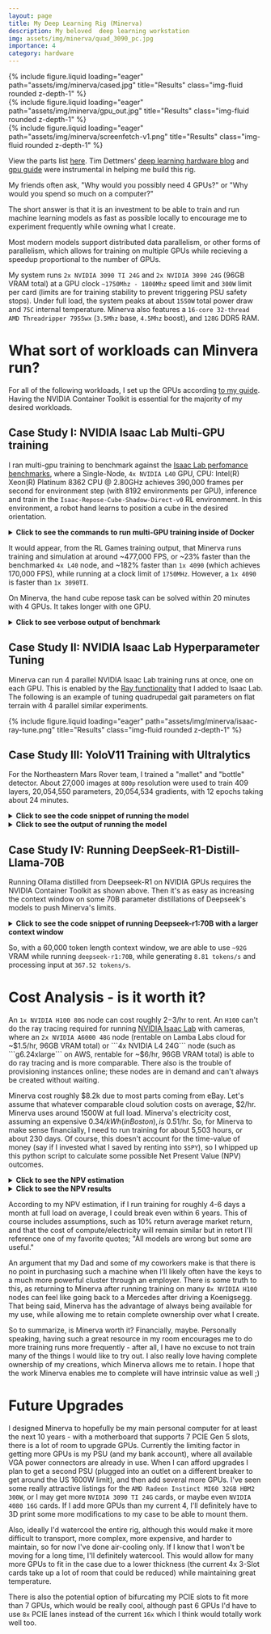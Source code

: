 ```yaml
---
layout: page
title: My Deep Learning Rig (Minerva)
description: My beloved  deep learning workstation
img: assets/img/minerva/quad_3090_pc.jpg
importance: 4
category: hardware
--- 
```


<div class="row">
    <div class="col-sm mt-3 mt-md-0">
        {% include figure.liquid loading="eager" path="assets/img/minerva/cased.jpg" title="Results" class="img-fluid rounded z-depth-1" %}
    </div>
    <div class="col-sm mt-3 mt-md-0">
        {% include figure.liquid loading="eager" path="assets/img/minerva/gpu_out.jpg" title="Results" class="img-fluid rounded z-depth-1" %}
    </div>
</div>

<div class="row">
    <div class="col-sm mt-3 mt-md-0">
        {% include figure.liquid loading="eager" path="assets/img/minerva/screenfetch-v1.png" title="Results" class="img-fluid rounded z-depth-1" %}
    </div>
</div>

View the parts list [here](https://docs.google.com/spreadsheets/d/1JUgSV6aVaqvW5jET3J5IoqAC02ErcvO4mrwiM4GXQ-0/edit?usp=sharing). Tim Dettmers' [deep learning hardware blog](https://timdettmers.com/2018/12/16/deep-learning-hardware-guide/) and [gpu guide](https://timdettmers.com/2023/01/30/which-gpu-for-deep-learning/) were instrumental in helping me build this rig.

My friends often ask, "Why would you possibly need 4 GPUs?" or "Why would you spend so much on a computer?"

The short answer is that it is an investment to be able to train and run machine learning models as fast as possible locally to encourage me to experiment frequently while owning what I create.

Most modern models support distributed data parallelism, or other forms of parallelism, which allows for training on multiple GPUs while recieving a speedup proportional to the number of GPUs.

My system runs ``2x NVIDIA 3090 TI 24G`` and ``2x NVIDIA 3090 24G`` (96GB VRAM total) at a GPU clock ```~1750Mhz - 1800Mhz``` speed limit and ```300W``` limit per card (limits are for training stability to prevent triggering PSU safety stops). 
Under full load, the system peaks at about ```1550W``` total power draw and ```75C``` internal temperature. Minerva also features a ```16-core 32-thread AMD Threadripper 7955wx``` (```3.5Mhz``` base, ```4.5Mhz``` boost), and ```128G```  DDR5 RAM.


# What sort of workloads can Minvera run?

For all of the following workloads, I set up the GPUs according [to my guide](https://github.com/garylvov/dev_env/blob/main/setup_scripts/nvidia/README.md). Having the NVIDIA Container Toolkit is 
essential for the majority of my desired workloads.

## Case Study I: NVIDIA Isaac Lab Multi-GPU training

I ran multi-gpu training to benchmark against the [Isaac Lab perfomance benchmarks](https://isaac-sim.github.io/IsaacLab/main/source/overview/reinforcement-learning/performance_benchmarks.html), where
a Single-Node, ```4x NVIDIA L40``` GPU, CPU: Intel(R) Xeon(R) Platinum 8362 CPU @ 2.80GHz achieves 390,000 frames per second for environment step (with 8192 environments per GPU), inference and train in the ```Isaac-Repose-Cube-Shadow-Direct-v0``` RL environment. 
In this environment, a robot hand learns to position a cube in the desired orientation.

<details class="highlight">
<summary class="code-dropdown-header" style="font-weight: 900 !important;"><b>Click to see the commands to run multi-GPU training inside of Docker</b></summary>
<div class="language-python highlighter-rouge">
{% highlight bash %}
mkdir -p projects/ && cd projects && git clone https://github.com/isaac-sim/IsaacLab.git && cd IsaacLabs
echo \
"services:
  isaac-lab-base:
    shm_size: '2gb'" > docker/shm-config.yaml
python3 docker/container.py start --files shm-config.yaml
# [INFO] Using container profile: base
# [INFO] X11 Forwarding is configured as '0' in '.container.cfg'.
# 	To enable X11 forwarding, set 'X11_FORWARDING_ENABLED=1' in '.container.cfg'.
# [INFO] Building the docker image and starting the container 'isaac-lab-base' in the background...
#  ✔ isaac-lab-base            Built                                                                                                     0.0s 
#  ✔ Container isaac-lab-base  Started                                                                                                  11.7s 
python3 docker/container.py enter
# [INFO] Using container profile: base
# [INFO] X11 Forwarding is disabled from the settings in '.container.cfg'
# [INFO] X11 forwarding is disabled. No action taken.
# [INFO] Entering the existing 'isaac-lab-base' container in a bash session...

# Option A: Training (8192 environments per GPU)
OMP_NUM_THREADS=8 python -m torch.distributed.run --nnodes=1 --nproc_per_node=4 scripts/reinforcement_learning/rl_games/train.py --task=Isaac-Repose-Cube-Shadow-Direct-v0 --headless --distributed
# Example RL Games output collected
# fps step: 611460 fps step and policy inference: 588767 fps total: 472288 epoch: 174/5000 frames: 90701824
# fps step: 592850 fps step and policy inference: 571132 fps total: 464365 epoch: 175/5000 frames: 91226112
# fps step: 616768 fps step and policy inference: 594105 fps total: 479784 epoch: 176/5000 frames: 91750400
# fps step: 602694 fps step and policy inference: 581137 fps total: 477391 epoch: 177/5000 frames: 92274688

# Option B: Training Benchmark
python scripts/benchmarks/benchmark_rlgames.py --task=Isaac-Repose-Cube-Shadow-Direct-v0 --headless

{% endhighlight %}
</div>
</details>

It would appear, from the RL Games training output, that Minerva runs training and simulation at around ~477,000 FPS, or ~23% faster than the benchmarked ```4x L40``` node, and ~182% faster
than ```1x 4090``` (which achieves 170,000 FPS), while running at a clock limit of ```1750MHz```.  However, a ```1x 4090``` is faster than ```1x 3090TI```.

On Minerva, the hand cube repose task can be solved within 20 minutes with 4 GPUs. It takes longer with one GPU.

<details class="highlight">
<summary class="code-dropdown-header" style="font-weight: 900 !important;"><b>Click to see verbose output of benchmark</b></summary>
<div class="language-python highlighter-rouge">
{% highlight bash %}
root@minerva:/workspace/isaaclab# python scripts/benchmarks/benchmark_rlgames.py --task=Isaac-Repose-Cube-Shadow-Direct-v0 --headless
[INFO][AppLauncher]: Loading experience file: /workspace/isaaclab/apps/isaaclab.python.headless.kit
Loading user config located at: '/isaac-sim/kit/data/Kit/Isaac-Sim/4.5/user.config.json'
[Info] [carb] Logging to file: /isaac-sim/kit/logs/Kit/Isaac-Sim/4.5/kit_20250224_025719.log
2025-02-24 02:57:19 [0ms] [Warning] [omni.kit.app.plugin] No crash reporter present, dumps uploading isn't available.
2025-02-24 02:57:20 [436ms] [Warning] [omni.usd_config.extension] Enable omni.materialx.libs extension to use MaterialX
Authorization required, but no authorization protocol specified
2025-02-24 02:57:20 [508ms] [Warning] [omni.platforminfo.plugin] failed to open the default display.  Can't verify X Server version.
Authorization required, but no authorization protocol specified
2025-02-24 02:57:20 [612ms] [Warning] [omni.datastore] OmniHub is inaccessible
2025-02-24 02:57:20 [760ms] [Warning] [omni.isaac.dynamic_control] omni.isaac.dynamic_control is deprecated as of Isaac Sim 4.5. No action is needed from end-users.
Authorization required, but no authorization protocol specified
Authorization required, but no authorization protocol specified

|---------------------------------------------------------------------------------------------|
| Driver Version: 560.35.03     | Graphics API: Vulkan
|=============================================================================================|
| GPU | Name                             | Active | LDA | GPU Memory | Vendor-ID | LUID       |
|     |                                  |        |     |            | Device-ID | UUID       |
|     |                                  |        |     |            | Bus-ID    |            |
|---------------------------------------------------------------------------------------------|
| 0   | NVIDIA GeForce RTX 3090 Ti       | Yes: 0 |     | 24810   MB | 10de      | 0          |
|     |                                  |        |     |            | 2203      | 2b26c591.. |
|     |                                  |        |     |            | 1         |            |
|---------------------------------------------------------------------------------------------|
| 1   | NVIDIA GeForce RTX 3090          | Yes: 1 |     | 24822   MB | 10de      | 0          |
|     |                                  |        |     |            | 2204      | 49e6f8d4.. |
|     |                                  |        |     |            | 21        |            |
|---------------------------------------------------------------------------------------------|
| 2   | NVIDIA GeForce RTX 3090          | Yes: 2 |     | 24822   MB | 10de      | 0          |
|     |                                  |        |     |            | 2204      | c9400bc1.. |
|     |                                  |        |     |            | c1        |            |
|---------------------------------------------------------------------------------------------|
| 3   | NVIDIA GeForce RTX 3090 Ti       | Yes: 3 |     | 24810   MB | 10de      | 0          |
|     |                                  |        |     |            | 2203      | 080243db.. |
|     |                                  |        |     |            | e1        |            |
|=============================================================================================|
| OS: 22.04.5 LTS (Jammy Jellyfish) ubuntu, Version: 22.04.5, Kernel: 6.8.0-52-generic
| Processor: AMD Ryzen Threadripper PRO 7955WX 16-Cores
| Cores: 16 | Logical Cores: 32
|---------------------------------------------------------------------------------------------|
| Total Memory (MB): 128295 | Free Memory: 101049
| Total Page/Swap (MB): 2047 | Free Page/Swap: 0
|---------------------------------------------------------------------------------------------|
2025-02-24 02:57:24 [4,832ms] [Warning] [gpu.foundation.plugin] IOMMU is enabled.
2025-02-24 02:57:24 [4,832ms] [Warning] [gpu.foundation.plugin] Detected IOMMU is enabled. Running CUDA peer-to-peer bandwidth and latency validation.
Unidirectional P2P=Enabled Bandwidth (P2P Writes) Matrix (GB/s)
   D\D     0      1      2      3 
     0 890.82  11.31  11.28  11.34 
     1  11.26 862.89  11.31  11.35 
     2  11.31  11.32 832.00  11.30 
     3  11.27  11.37  11.29 831.12 
P2P=Enabled Latency (P2P Writes) Matrix (us)
   GPU     0      1      2      3 
     0   1.68  10.72  11.05  10.55 
     1  12.86   1.66  10.75  14.99 
     2  16.30  16.39   1.66  19.46 
     3  13.61  14.69  17.88   1.67 

   CPU     0      1      2      3 
     0   1.71   5.17   5.04   4.91 
     1   5.06   1.56   4.97   4.42 
     2   4.96   4.61   1.48   4.52 
     3   4.95   4.56   4.56   1.42 
2025-02-24 02:57:25 [5,798ms] [Warning] [gpu.foundation.plugin] CUDA peer-to-peer observed bandwidth: 11.3 GB/s.
2025-02-24 02:57:25 [5,798ms] [Warning] [gpu.foundation.plugin] CUDA peer-to-peer observed latency: 19.5 us.
2025-02-24 02:57:25 [5,798ms] [Warning] [gpu.foundation.plugin] Please verify if observed bandwidth and latency are expected.
2025-02-24 02:57:26 [6,720ms] [INFO] [isaacsim.benchmark.services.base_isaac_benchmark] Generating formatted report = True
2025-02-24 02:57:26 [6,720ms] [INFO] [isaacsim.benchmark.services.base_isaac_benchmark] Using metrics backend = OmniPerfKPIFile
2025-02-24 02:57:26 [6,720ms] [INFO] [isaacsim.benchmark.services.base_isaac_benchmark] Local folder location = /tmp
2025-02-24 02:57:26 [6,720ms] [INFO] [isaacsim.benchmark.services.base_isaac_benchmark] Starting
2025-02-24 02:57:26 [6,720ms] [INFO] [isaacsim.benchmark.services.base_isaac_benchmark] Test mode = False
[INFO]: Parsing configuration from: isaaclab_tasks.direct.shadow_hand.shadow_hand_env_cfg:ShadowHandEnvCfg
[INFO]: Parsing configuration from: /workspace/isaaclab/source/isaaclab_tasks/isaaclab_tasks/direct/shadow_hand/agents/rl_games_ppo_cfg.yaml
[INFO] Logging experiment in directory: /workspace/isaaclab/logs/rl_games/shadow_hand
2025-02-24 02:57:26 [6,924ms] [Warning] [isaaclab.envs.direct_rl_env] Seed not set for the environment. The environment creation may not be deterministic.
[INFO]: Base environment:
	Environment device    : cuda:0
	Environment seed      : None
	Physics step-size     : 0.008333333333333333
	Rendering step-size   : 0.016666666666666666
	Environment step-size : 0.016666666666666666
[INFO]: Time taken for scene creation : 2.152462 seconds
[INFO]: Scene manager:  <class InteractiveScene>
	Number of environments: 8192
	Environment spacing   : 0.75
	Source prim name      : /World/envs/env_0
	Global prim paths     : []
	Replicate physics     : True
[INFO]: Starting the simulation. This may take a few seconds. Please wait...
2025-02-24 02:57:31 [11,745ms] [Warning] [isaaclab.assets.articulation.articulation] ImplicitActuatorCfg fingers has set both effort_limit_sim and effort_limit.Only effort_limit_sim will be used for ImplicitActuators.
2025-02-24 02:57:31 [11,745ms] [Warning] [isaaclab.assets.articulation.articulation] ImplicitActuatorCfg fingers has set both velocity_limit_sim and velocity_limit.Only velocity_limit_sim will be used for ImplicitActuators.
[INFO]: Time taken for simulation start : 6.141075 seconds
[INFO]: Completed setting up the environment...
self.seed = 42
Setting seed: 42
2025-02-24 02:57:34 [15,364ms] [INFO] [isaacsim.benchmark.services.base_isaac_benchmark] Starting phase: sim_runtime
Started to train
Exact experiment name requested from command line: 2025-02-24_02-57-26
seq_length: 4
current training device: cuda:0
/workspace/isaaclab/_isaac_sim/kit/python/lib/python3.10/site-packages/rl_games/common/a2c_common.py:254: FutureWarning: `torch.cuda.amp.GradScaler(args...)` is deprecated. Please use `torch.amp.GradScaler('cuda', args...)` instead.
  self.scaler = torch.cuda.amp.GradScaler(enabled=self.mixed_precision)
build mlp: 157
RunningMeanStd:  (1,)
RunningMeanStd:  (157,)
/workspace/isaaclab/_isaac_sim/kit/python/lib/python3.10/site-packages/rl_games/algos_torch/a2c_continuous.py:106: FutureWarning: `torch.cuda.amp.autocast(args...)` is deprecated. Please use `torch.amp.autocast('cuda', args...)` instead.
  with torch.cuda.amp.autocast(enabled=self.mixed_precision):
fps step: 58550 fps step and policy inference: 56747 fps total: 52351 epoch: 1/10 frames: 0
fps step: 184865 fps step and policy inference: 178640 fps total: 152956 epoch: 2/10 frames: 131072
fps step: 187879 fps step and policy inference: 181181 fps total: 154814 epoch: 3/10 frames: 262144
fps step: 190668 fps step and policy inference: 183906 fps total: 156801 epoch: 4/10 frames: 393216
fps step: 194337 fps step and policy inference: 187281 fps total: 159257 epoch: 5/10 frames: 524288
fps step: 197345 fps step and policy inference: 190092 fps total: 161290 epoch: 6/10 frames: 655360
fps step: 199005 fps step and policy inference: 191577 fps total: 162346 epoch: 7/10 frames: 786432
fps step: 197395 fps step and policy inference: 190023 fps total: 161233 epoch: 8/10 frames: 917504
fps step: 188600 fps step and policy inference: 181344 fps total: 154939 epoch: 9/10 frames: 1048576
fps step: 190855 fps step and policy inference: 183552 fps total: 156531 epoch: 10/10 frames: 1179648
=> saving checkpoint '/workspace/isaaclab/logs/rl_games/shadow_hand/2025-02-24_02-57-26/nn/last_shadow_hand_ep_10_rew__-19.991896_.pth'
MAX EPOCHS NUM!
2025-02-24 02:57:48 [29,315ms] [Warning] [isaacsim.benchmark.services.recorders] Detected multiple GPU types: ['NVIDIA GeForce RTX 3090 Ti', 'NVIDIA GeForce RTX 3090 Ti', 'NVIDIA GeForce RTX 3090', 'NVIDIA GeForce RTX 3090'].
2025-02-24 02:57:48 [29,315ms] [Warning] [isaacsim.benchmark.services.recorders] Only recording GPU 0 type: NVIDIA GeForce RTX 3090 Ti
/isaac-sim/exts/isaacsim.benchmark.services/isaacsim/benchmark/services/datarecorders/frametime.py:98: DeprecationWarning: The 'warn' method is deprecated, use 'warning' instead
  logger.warn(f"Unable to calculate frametime stats: {e}")
2025-02-24 02:57:48 [29,375ms] [WARNING] [isaacsim.benchmark.services.datarecorders.frametime] Unable to calculate frametime stats: mean requires at least one data point
2025-02-24 02:57:48 [29,376ms] [WARNING] [isaacsim.benchmark.services.datarecorders.frametime] Unable to calculate frametime stats: mean requires at least one data point
2025-02-24 02:57:48 [29,382ms] [INFO] [isaacsim.benchmark.services.base_isaac_benchmark] Created new phase 'startup' and stored SingleMeasurement(name='App Launch Time', value=5973.722584, unit='ms', type='single')
2025-02-24 02:57:48 [29,382ms] [INFO] [isaacsim.benchmark.services.base_isaac_benchmark] Stored SingleMeasurement(name='Python Imports Time', value=179.755971, unit='ms', type='single') for phase 'startup'
2025-02-24 02:57:48 [29,382ms] [INFO] [isaacsim.benchmark.services.base_isaac_benchmark] Stored SingleMeasurement(name='Task Creation and Start Time', value=8385.666631, unit='ms', type='single') for phase 'startup'
2025-02-24 02:57:48 [29,382ms] [INFO] [isaacsim.benchmark.services.base_isaac_benchmark] Stored SingleMeasurement(name='Scene Creation Time', value=2152.4621120006486, unit='ms', type='single') for phase 'startup'
2025-02-24 02:57:48 [29,382ms] [INFO] [isaacsim.benchmark.services.base_isaac_benchmark] Stored SingleMeasurement(name='Simulation Start Time', value=6141.0754440003075, unit='ms', type='single') for phase 'startup'
2025-02-24 02:57:48 [29,382ms] [INFO] [isaacsim.benchmark.services.base_isaac_benchmark] Stored SingleMeasurement(name='Total Start Time (Launch to Train)', value=15321.311632, unit='ms', type='single') for phase 'startup'
2025-02-24 02:57:48 [29,382ms] [INFO] [isaacsim.benchmark.services.base_isaac_benchmark] Created new phase 'runtime' and stored DictMeasurement(name='Step Frametimes', value={'Environment only step time': [2.238626480102539, 0.7090144157409668, 0.6976408958435059, 0.6874349117279053, 0.6744587421417236, 0.6641781330108643, 0.6586358547210693, 0.6640071868896484, 0.694974422454834], 'Environment + Inference step time': [2.3097691535949707, 0.7337219715118408, 0.7234294414520264, 0.7127134799957275, 0.6998662948608398, 0.6895182132720947, 0.6841747760772705, 0.6897702217102051, 0.7227792739868164], 'Environment + Inference + Policy update time': [0.19395899772644043, 0.12320470809936523, 0.12321305274963379, 0.12320137023925781, 0.12315535545349121, 0.12313103675842285, 0.12318849563598633, 0.12316560745239258, 0.12317991256713867], 'Environment only FPS': [58550.1875, 184865.078125, 187878.890625, 190668.234375, 194336.578125, 197344.640625, 199005.265625, 197395.453125, 188599.75], 'Environment + Inference FPS': [56746.796875, 178639.875, 181181.453125, 183905.59375, 187281.484375, 190092.15625, 191576.78125, 190022.703125, 181344.4375], 'Environment + Inference + Policy update FPS': [52350.7265625, 152955.90625, 154813.828125, 156800.65625, 159257.0, 161289.75, 162345.75, 161232.84375, 154938.875]}, type='dict')
2025-02-24 02:57:48 [29,382ms] [INFO] [isaacsim.benchmark.services.base_isaac_benchmark] Stored SingleMeasurement(name='Min Environment only step time', value=0.6586358547210693, unit='ms', type='single') for phase 'runtime'
2025-02-24 02:57:48 [29,382ms] [INFO] [isaacsim.benchmark.services.base_isaac_benchmark] Stored SingleMeasurement(name='Max Environment only step time', value=2.238626480102539, unit='ms', type='single') for phase 'runtime'
2025-02-24 02:57:48 [29,382ms] [INFO] [isaacsim.benchmark.services.base_isaac_benchmark] Stored SingleMeasurement(name='Mean Environment only step time', value=0.8543301158481174, unit='ms', type='single') for phase 'runtime'
2025-02-24 02:57:48 [29,382ms] [INFO] [isaacsim.benchmark.services.base_isaac_benchmark] Stored SingleMeasurement(name='Min Environment + Inference step time', value=0.6841747760772705, unit='ms', type='single') for phase 'runtime'
2025-02-24 02:57:48 [29,382ms] [INFO] [isaacsim.benchmark.services.base_isaac_benchmark] Stored SingleMeasurement(name='Max Environment + Inference step time', value=2.3097691535949707, unit='ms', type='single') for phase 'runtime'
2025-02-24 02:57:48 [29,382ms] [INFO] [isaacsim.benchmark.services.base_isaac_benchmark] Stored SingleMeasurement(name='Mean Environment + Inference step time', value=0.8850825362735324, unit='ms', type='single') for phase 'runtime'
2025-02-24 02:57:48 [29,382ms] [INFO] [isaacsim.benchmark.services.base_isaac_benchmark] Stored SingleMeasurement(name='Min Environment + Inference + Policy update time', value=0.12313103675842285, unit='ms', type='single') for phase 'runtime'
2025-02-24 02:57:48 [29,382ms] [INFO] [isaacsim.benchmark.services.base_isaac_benchmark] Stored SingleMeasurement(name='Max Environment + Inference + Policy update time', value=0.19395899772644043, unit='ms', type='single') for phase 'runtime'
2025-02-24 02:57:48 [29,382ms] [INFO] [isaacsim.benchmark.services.base_isaac_benchmark] Stored SingleMeasurement(name='Mean Environment + Inference + Policy update time', value=0.13104428185356987, unit='ms', type='single') for phase 'runtime'
2025-02-24 02:57:48 [29,382ms] [INFO] [isaacsim.benchmark.services.base_isaac_benchmark] Stored SingleMeasurement(name='Min Environment only FPS', value=58550.1875, unit='ms', type='single') for phase 'runtime'
2025-02-24 02:57:48 [29,382ms] [INFO] [isaacsim.benchmark.services.base_isaac_benchmark] Stored SingleMeasurement(name='Max Environment only FPS', value=199005.265625, unit='ms', type='single') for phase 'runtime'
2025-02-24 02:57:48 [29,382ms] [INFO] [isaacsim.benchmark.services.base_isaac_benchmark] Stored SingleMeasurement(name='Mean Environment only FPS', value=177627.11979166666, unit='ms', type='single') for phase 'runtime'
2025-02-24 02:57:48 [29,382ms] [INFO] [isaacsim.benchmark.services.base_isaac_benchmark] Stored SingleMeasurement(name='Min Environment + Inference FPS', value=56746.796875, unit='ms', type='single') for phase 'runtime'
2025-02-24 02:57:48 [29,382ms] [INFO] [isaacsim.benchmark.services.base_isaac_benchmark] Stored SingleMeasurement(name='Max Environment + Inference FPS', value=191576.78125, unit='ms', type='single') for phase 'runtime'
2025-02-24 02:57:48 [29,382ms] [INFO] [isaacsim.benchmark.services.base_isaac_benchmark] Stored SingleMeasurement(name='Mean Environment + Inference FPS', value=171199.03125, unit='ms', type='single') for phase 'runtime'
2025-02-24 02:57:48 [29,382ms] [INFO] [isaacsim.benchmark.services.base_isaac_benchmark] Stored SingleMeasurement(name='Min Environment + Inference + Policy update FPS', value=52350.7265625, unit='ms', type='single') for phase 'runtime'
2025-02-24 02:57:48 [29,382ms] [INFO] [isaacsim.benchmark.services.base_isaac_benchmark] Stored SingleMeasurement(name='Max Environment + Inference + Policy update FPS', value=162345.75, unit='ms', type='single') for phase 'runtime'
2025-02-24 02:57:48 [29,382ms] [INFO] [isaacsim.benchmark.services.base_isaac_benchmark] Stored SingleMeasurement(name='Mean Environment + Inference + Policy update FPS', value=146220.59288194444, unit='ms', type='single') for phase 'runtime'
2025-02-24 02:57:48 [29,382ms] [INFO] [isaacsim.benchmark.services.base_isaac_benchmark] Created new phase 'train' and stored ListMeasurement(name='Rewards', length=8)
2025-02-24 02:57:48 [29,383ms] [INFO] [isaacsim.benchmark.services.base_isaac_benchmark] Stored SingleMeasurement(name='Max Rewards', value=-6.726855278015137, unit='float', type='single') for phase 'train'
2025-02-24 02:57:48 [29,383ms] [INFO] [isaacsim.benchmark.services.base_isaac_benchmark] Stored ListMeasurement(name='Episode Lengths', length=8) for phase 'train'
2025-02-24 02:57:48 [29,383ms] [INFO] [isaacsim.benchmark.services.base_isaac_benchmark] Stored SingleMeasurement(name='Max Episode Lengths', value=104.1601333618164, unit='float', type='single') for phase 'train'
2025-02-24 02:57:48 [29,383ms] [INFO] [isaacsim.benchmark.services.base_isaac_benchmark] Stopping
2025-02-24 02:57:48 [29,383ms] [INFO] [isaacsim.benchmark.services.base_isaac_benchmark] Writing metrics data.
2025-02-24 02:57:48 [29,383ms] [INFO] [isaacsim.benchmark.services.base_isaac_benchmark] Metrics type = OmniPerfKPIFile
2025-02-24 02:57:48 [29,383ms] [INFO] [isaacsim.benchmark.services.metrics.backend] 
sim_runtime Metrics:
workflow_name: benchmark_rlgames_train
task: Isaac-Repose-Cube-Shadow-Direct-v0
max_iterations: 10
phase: sim_runtime
System Memory RSS: 6.484 GB
System Memory VMS: 96.113 GB
System Memory USS: 6.466 GB
GPU Memory Tracked: 0.0 GB
GPU Memory Dedicated: 0 GB
System CPU iowait: 0.0 %
System CPU system: 2.0 %
System CPU user: 9.0 %
System CPU idle: 89.0 %
num_cpus: 32 
gpu_device_name: NVIDIA GeForce RTX 3090 Ti 
Mean App_Update Frametime: 0 ms
Stdev App_Update Frametime: 0 ms
Min App_Update Frametime: 0 ms
Max App_Update Frametime: 0 ms
Mean Physics Frametime: 18.81 ms
Stdev Physics Frametime: 0.78 ms
Min Physics Frametime: 17.52 ms
Max Physics Frametime: 20.44 ms
Mean GPU Frametime: 0 ms
Stdev GPU Frametime: 0 ms
Min GPU Frametime: 0 ms
Max GPU Frametime: 0 ms
Real Time Factor: 0.0 
Runtime: 10932.26 ms
2025-02-24 02:57:48 [29,383ms] [INFO] [isaacsim.benchmark.services.metrics.backend] 
startup Metrics:
workflow_name: benchmark_rlgames_train
task: Isaac-Repose-Cube-Shadow-Direct-v0
max_iterations: 10
phase: startup
App Launch Time: 5973.722584 ms
Python Imports Time: 179.755971 ms
Task Creation and Start Time: 8385.666631 ms
Scene Creation Time: 2152.4621120006486 ms
Simulation Start Time: 6141.0754440003075 ms
Total Start Time (Launch to Train): 15321.311632 ms
2025-02-24 02:57:48 [29,383ms] [INFO] [isaacsim.benchmark.services.metrics.backend] 
runtime Metrics:
workflow_name: benchmark_rlgames_train
task: Isaac-Repose-Cube-Shadow-Direct-v0
max_iterations: 10
phase: runtime
Min Environment only step time: 0.6586358547210693 ms
Max Environment only step time: 2.238626480102539 ms
Mean Environment only step time: 0.8543301158481174 ms
Min Environment + Inference step time: 0.6841747760772705 ms
Max Environment + Inference step time: 2.3097691535949707 ms
Mean Environment + Inference step time: 0.8850825362735324 ms
Min Environment + Inference + Policy update time: 0.12313103675842285 ms
Max Environment + Inference + Policy update time: 0.19395899772644043 ms
Mean Environment + Inference + Policy update time: 0.13104428185356987 ms
Min Environment only FPS: 58550.1875 ms
Max Environment only FPS: 199005.265625 ms
Mean Environment only FPS: 177627.11979166666 ms
Min Environment + Inference FPS: 56746.796875 ms
Max Environment + Inference FPS: 191576.78125 ms
Mean Environment + Inference FPS: 171199.03125 ms
Min Environment + Inference + Policy update FPS: 52350.7265625 ms
Max Environment + Inference + Policy update FPS: 162345.75 ms
Mean Environment + Inference + Policy update FPS: 146220.59288194444 ms
2025-02-24 02:57:48 [29,383ms] [INFO] [isaacsim.benchmark.services.metrics.backend] 
train Metrics:
workflow_name: benchmark_rlgames_train
task: Isaac-Repose-Cube-Shadow-Direct-v0
max_iterations: 10
phase: train
Max Rewards: -6.726855278015137 float
Max Episode Lengths: 104.1601333618164 float
2025-02-24 02:57:48 [29,383ms] [INFO] [isaacsim.benchmark.services.metrics.backend] Writing metrics to /tmp/kpis_benchmark_rlgames_train.json
|----------------------------------------------------|
|                   Summary Report                   |
|----------------------------------------------------|
| workflow_name: benchmark_rlgames_train             |
| task: Isaac-Repose-Cube-Shadow-Direct-v0           |
| max_iterations: 10                                 |
| num_cpus: 32                                       |
| gpu_device_name: NVIDIA GeForce RTX 3090 Ti        |
|----------------------------------------------------|
| Phase: sim_runtime                                 |
| System Memory RSS: 6.484 GB                        |
| System Memory VMS: 96.113 GB                       |
| System Memory USS: 6.466 GB                        |
| GPU Memory Tracked: 0.0 GB                         |
| Real Time Factor: 0.0                              |
| Runtime: 10932.26 ms                               |
| Frametimes (ms):    mean |  stdev |   min |   max  |
| App_Update          0.00 |   0.00 |  0.00 |  0.00  |
| Physics            18.81 |   0.78 | 17.52 | 20.44  |
| GPU                 0.00 |   0.00 |  0.00 |  0.00  |
|----------------------------------------------------|
| Phase: startup                                     |
| App Launch Time: 5973.722584 ms                    |
| Python Imports Time: 179.755971 ms                 |
| Task Creation and Start Time: 8385.666631 ms       |
| Scene Creation Time: 2152.4621120006486 ms         |
| Simulation Start Time: 6141.0754440003075 ms       |
| Total Start Time (Launch to Train): 15321.311632 ms |
|----------------------------------------------------|
| Phase: runtime                                     |
| Min Environment only step time: 0.6586358547210693 ms |
| Max Environment only step time: 2.238626480102539 ms |
| Mean Environment only step time: 0.8543301158481174 ms |
| Min Environment + Inference step time: 0.6841747760772705 ms |
| Max Environment + Inference step time: 2.3097691535949707 ms |
| Mean Environment + Inference step time: 0.8850825362735324 ms |
| Min Environment + Inference + Policy update time: 0.12313103675842285 ms |
| Max Environment + Inference + Policy update time: 0.19395899772644043 ms |
| Mean Environment + Inference + Policy update time: 0.13104428185356987 ms |
| Min Environment only FPS: 58550.1875 ms            |
| Max Environment only FPS: 199005.265625 ms         |
| Mean Environment only FPS: 177627.11979166666 ms   |
| Min Environment + Inference FPS: 56746.796875 ms   |
| Max Environment + Inference FPS: 191576.78125 ms   |
| Mean Environment + Inference FPS: 171199.03125 ms  |
| Min Environment + Inference + Policy update FPS: 52350.7265625 ms |
| Max Environment + Inference + Policy update FPS: 162345.75 ms |
| Mean Environment + Inference + Policy update FPS: 146220.59288194444 ms |
|----------------------------------------------------|
| Phase: train                                       |
| Max Rewards: -6.726855278015137 float              |
| Max Episode Lengths: 104.1601333618164 float       |
|----------------------------------------------------|
root@minerva:/workspace/isaaclab# 
{% endhighlight %}

<div class="highlight">
</div>
</div>
</details>






## Case Study II: NVIDIA Isaac Lab Hyperparameter Tuning

Minerva can run 4 parallel NVIDIA Isaac Lab training runs at once, one on each GPU. This is enabled by the [Ray functionality](https://isaac-sim.github.io/IsaacLab/main/source/features/ray.html) that I added to Isaac Lab.
The following is an example of tuning quadrupedal gait parameters on flat terrain with 4 parallel similar experiments.

<div class="row">
    <div class="col-sm mt-3 mt-md-0">
        {% include figure.liquid loading="eager" path="assets/img/minerva/isaac-ray-tune.png" title="Results" class="img-fluid rounded z-depth-1" %}
    </div>
</div>


## Case Study III: YoloV11 Training with Ultralytics

For the Northeastern Mars Rover team, I trained a "mallet" and "bottle" detector. About 27,000 images at ```800p``` resolution were used to train 409 layers, 20,054,550 parameters, 20,054,534 gradients, with 12 epochs taking about 24 minutes.

<details class="highlight">
<summary class="code-dropdown-header" style="font-weight: 900 !important;"><b>Click to see the code snippet of running the model</b></summary>
<div class="language-python highlighter-rouge">
{% highlight python %}
from ultralytics import YOLO
from pathlib import Path

model = YOLO("yolo11m.pt") 
data_yaml = str(Path(__file__).parent / "dataset/data.yaml")  

model.train(data=data_yaml, 
            epochs=100, 
            imgsz=800, 
            batch=100,
            cache="disk",
            freeze=0, 
            copy_paste=.8,
            hsv_v=.3,
            erasing=.9,
            crop_fraction=.8,
            translate=.9,
            mixup=.4,
            perspective=0.00005,
            patience=20, 
            plots = True, 
            save=True, 
	        workers = 8, 
	        device="0,1,2,3",)

{% endhighlight %}
</div>
</details>

<details class="highlight">
<summary class="code-dropdown-header" style="font-weight: 900 !important;"><b>Click to see the output of running the model</b></summary>
<div class="language-python highlighter-rouge">
{% highlight bash %}
python3 train.py # In conda environment
New https://pypi.org/project/ultralytics/8.3.78 available 😃 Update with 'pip install -U ultralytics'
Ultralytics 8.3.75 🚀 Python-3.11.11 torch-2.2.2+cu121 CUDA:0 (NVIDIA GeForce RTX 3090 Ti, 24142MiB)
                                                       CUDA:1 (NVIDIA GeForce RTX 3090 Ti, 24139MiB)
                                                       CUDA:2 (NVIDIA GeForce RTX 3090, 24154MiB)
                                                       CUDA:3 (NVIDIA GeForce RTX 3090, 24154MiB)
engine/trainer: task=detect, mode=train, model=yolo11m.pt, data=/home/garylvov/projects/urc_mallet_model_2025/dataset/data.yaml, epochs=100, time=None, patience=20, batch=100, imgsz=800, save=True, save_period=-1, cache=disk, device=0,1,2,3, workers=8, project=None, name=train37, exist_ok=False, pretrained=True, optimizer=auto, verbose=True, seed=0, deterministic=True, single_cls=False, rect=False, cos_lr=False, close_mosaic=10, resume=False, amp=True, fraction=1.0, profile=False, freeze=0, multi_scale=False, overlap_mask=True, mask_ratio=4, dropout=0.0, val=True, split=val, save_json=False, save_hybrid=False, conf=None, iou=0.7, max_det=300, half=False, dnn=False, plots=True, source=None, vid_stride=1, stream_buffer=False, visualize=False, augment=False, agnostic_nms=False, classes=None, retina_masks=False, embed=None, show=False, save_frames=False, save_txt=False, save_conf=False, save_crop=False, show_labels=True, show_conf=True, show_boxes=True, line_width=None, format=torchscript, keras=False, optimize=False, int8=False, dynamic=False, simplify=True, opset=None, workspace=None, nms=False, lr0=0.01, lrf=0.01, momentum=0.937, weight_decay=0.0005, warmup_epochs=3.0, warmup_momentum=0.8, warmup_bias_lr=0.1, box=7.5, cls=0.5, dfl=1.5, pose=12.0, kobj=1.0, nbs=64, hsv_h=0.015, hsv_s=0.7, hsv_v=0.3, degrees=0.0, translate=0.9, scale=0.5, shear=0.0, perspective=5e-05, flipud=0.0, fliplr=0.5, bgr=0.0, mosaic=1.0, mixup=0.4, copy_paste=0.8, copy_paste_mode=flip, auto_augment=randaugment, erasing=0.9, crop_fraction=0.8, cfg=None, tracker=botsort.yaml, save_dir=runs/detect/train37
Overriding model.yaml nc=80 with nc=2

                   from  n    params  module                                       arguments                     
  0                  -1  1      1856  ultralytics.nn.modules.conv.Conv             [3, 64, 3, 2]                 
  1                  -1  1     73984  ultralytics.nn.modules.conv.Conv             [64, 128, 3, 2]               
  2                  -1  1    111872  ultralytics.nn.modules.block.C3k2            [128, 256, 1, True, 0.25]     
  3                  -1  1    590336  ultralytics.nn.modules.conv.Conv             [256, 256, 3, 2]              
  4                  -1  1    444928  ultralytics.nn.modules.block.C3k2            [256, 512, 1, True, 0.25]     
  5                  -1  1   2360320  ultralytics.nn.modules.conv.Conv             [512, 512, 3, 2]              
  6                  -1  1   1380352  ultralytics.nn.modules.block.C3k2            [512, 512, 1, True]           
  7                  -1  1   2360320  ultralytics.nn.modules.conv.Conv             [512, 512, 3, 2]              
  8                  -1  1   1380352  ultralytics.nn.modules.block.C3k2            [512, 512, 1, True]           
  9                  -1  1    656896  ultralytics.nn.modules.block.SPPF            [512, 512, 5]                 
 10                  -1  1    990976  ultralytics.nn.modules.block.C2PSA           [512, 512, 1]                 
 11                  -1  1         0  torch.nn.modules.upsampling.Upsample         [None, 2, 'nearest']          
 12             [-1, 6]  1         0  ultralytics.nn.modules.conv.Concat           [1]                           
 13                  -1  1   1642496  ultralytics.nn.modules.block.C3k2            [1024, 512, 1, True]          
 14                  -1  1         0  torch.nn.modules.upsampling.Upsample         [None, 2, 'nearest']          
 15             [-1, 4]  1         0  ultralytics.nn.modules.conv.Concat           [1]                           
 16                  -1  1    542720  ultralytics.nn.modules.block.C3k2            [1024, 256, 1, True]          
 17                  -1  1    590336  ultralytics.nn.modules.conv.Conv             [256, 256, 3, 2]              
 18            [-1, 13]  1         0  ultralytics.nn.modules.conv.Concat           [1]                           
 19                  -1  1   1511424  ultralytics.nn.modules.block.C3k2            [768, 512, 1, True]           
 20                  -1  1   2360320  ultralytics.nn.modules.conv.Conv             [512, 512, 3, 2]              
 21            [-1, 10]  1         0  ultralytics.nn.modules.conv.Concat           [1]                           
 22                  -1  1   1642496  ultralytics.nn.modules.block.C3k2            [1024, 512, 1, True]          
 23        [16, 19, 22]  1   1412566  ultralytics.nn.modules.head.Detect           [2, [256, 512, 512]]          
YOLO11m summary: 409 layers, 20,054,550 parameters, 20,054,534 gradients, 68.2 GFLOPs

Transferred 643/649 items from pretrained weights
DDP: debug command /home/garylvov/.conda/envs/rover/bin/python3 -m torch.distributed.run --nproc_per_node 4 --master_port 52275 /home/garylvov/.config/Ultralytics/DDP/_temp_ugpib82l137958647273360.py
Ultralytics 8.3.75 🚀 Python-3.11.11 torch-2.2.2+cu121 CUDA:0 (NVIDIA GeForce RTX 3090 Ti, 24142MiB)
                                                       CUDA:1 (NVIDIA GeForce RTX 3090 Ti, 24139MiB)
                                                       CUDA:2 (NVIDIA GeForce RTX 3090, 24154MiB)
                                                       CUDA:3 (NVIDIA GeForce RTX 3090, 24154MiB)
Overriding model.yaml nc=80 with nc=2
Transferred 643/649 items from pretrained weights
Freezing layer 'model.23.dfl.conv.weight'
AMP: running Automatic Mixed Precision (AMP) checks...
AMP: checks passed ✅
train: Scanning /home/garylvov/projects/urc_mallet_model_2025/dataset/train/labels.cache... 27339 images, 6966 backgrounds, 0 corrupt: 100%|██████████| 27339/27339 [00:
train: WARNING ⚠️ /home/garylvov/projects/urc_mallet_model_2025/dataset/train/images/000000278737.jpg: 1 duplicate labels removed
train: WARNING ⚠️ /home/garylvov/projects/urc_mallet_model_2025/dataset/train/images/000000301977.jpg: 1 duplicate labels removed
train: Caching images (41.2GB Disk): 100%|██████████| 27339/27339 [00:00<00:00, 112448.68it/s]
val: Scanning /home/garylvov/projects/urc_mallet_model_2025/dataset/valid/labels.cache... 575 images, 6 backgrounds, 0 corrupt: 100%|██████████| 575/575 [00:00<?, ?it/s
val: Caching images (0.7GB Disk): 100%|██████████| 575/575 [00:00<00:00, 86981.09it/s]
Plotting labels to runs/detect/train37/labels.jpg... 
optimizer: 'optimizer=auto' found, ignoring 'lr0=0.01' and 'momentum=0.937' and determining best 'optimizer', 'lr0' and 'momentum' automatically... 
optimizer: SGD(lr=0.01, momentum=0.9) with parameter groups 106 weight(decay=0.0), 113 weight(decay=0.00078125), 112 bias(decay=0.0)
Image sizes 800 train, 800 val
Using 32 dataloader workers
Logging results to runs/detect/train37
Starting training for 100 epochs...

      Epoch    GPU_mem   box_loss   cls_loss   dfl_loss  Instances       Size
      1/100      22.3G       1.51      1.979      1.248          5        800: 100%|██████████| 274/274 [01:59<00:00,  2.30it/s]
                 Class     Images  Instances      Box(P          R      mAP50  mAP50-95): 100%|██████████| 12/12 [00:02<00:00,  4.08it/s]
                   all        575       1042      0.796      0.735      0.789      0.498

      Epoch    GPU_mem   box_loss   cls_loss   dfl_loss  Instances       Size
      2/100      22.4G      1.578      1.431      1.251         13        800: 100%|██████████| 274/274 [01:59<00:00,  2.30it/s]
                 Class     Images  Instances      Box(P          R      mAP50  mAP50-95): 100%|██████████| 12/12 [00:02<00:00,  4.31it/s]
                   all        575       1042      0.742      0.669       0.72      0.409

      Epoch    GPU_mem   box_loss   cls_loss   dfl_loss  Instances       Size
      3/100      22.4G      1.813        1.8      1.395         15        800: 100%|██████████| 274/274 [01:58<00:00,  2.31it/s]
                 Class     Images  Instances      Box(P          R      mAP50  mAP50-95): 100%|██████████| 12/12 [00:02<00:00,  4.30it/s]
                   all        575       1042      0.457      0.406      0.408      0.198

      Epoch    GPU_mem   box_loss   cls_loss   dfl_loss  Instances       Size
      4/100      22.4G      1.959      2.035      1.536          9        800: 100%|██████████| 274/274 [01:59<00:00,  2.29it/s]
                 Class     Images  Instances      Box(P          R      mAP50  mAP50-95): 100%|██████████| 12/12 [00:02<00:00,  4.30it/s]
                   all        575       1042      0.714      0.517      0.554      0.321

      Epoch    GPU_mem   box_loss   cls_loss   dfl_loss  Instances       Size
      5/100      22.5G      1.852      1.842      1.483         11        800: 100%|██████████| 274/274 [02:03<00:00,  2.21it/s]
                 Class     Images  Instances      Box(P          R      mAP50  mAP50-95): 100%|██████████| 12/12 [00:02<00:00,  4.28it/s]
                   all        575       1042      0.725      0.584      0.628      0.336

      Epoch    GPU_mem   box_loss   cls_loss   dfl_loss  Instances       Size
      6/100      22.4G       1.78      1.717      1.441         21        800: 100%|██████████| 274/274 [02:01<00:00,  2.25it/s]
                 Class     Images  Instances      Box(P          R      mAP50  mAP50-95): 100%|██████████| 12/12 [00:02<00:00,  4.24it/s]
                   all        575       1042      0.737      0.621      0.647      0.386

      Epoch    GPU_mem   box_loss   cls_loss   dfl_loss  Instances       Size
      7/100      24.1G      1.732       1.63      1.409         17        800: 100%|██████████| 274/274 [02:04<00:00,  2.20it/s]
                 Class     Images  Instances      Box(P          R      mAP50  mAP50-95): 100%|██████████| 12/12 [00:02<00:00,  4.28it/s]
                   all        575       1042      0.814      0.685       0.72      0.431

      Epoch    GPU_mem   box_loss   cls_loss   dfl_loss  Instances       Size
      8/100      22.4G      1.693       1.61      1.391         49        800: 100%|██████████| 274/274 [02:03<00:00,  2.22it/s]
                 Class     Images  Instances      Box(P          R      mAP50  mAP50-95): 100%|██████████| 12/12 [00:02<00:00,  4.31it/s]
                   all        575       1042      0.835       0.68       0.73      0.457

      Epoch    GPU_mem   box_loss   cls_loss   dfl_loss  Instances       Size
      9/100      22.4G      1.661      1.505      1.365         13        800: 100%|██████████| 274/274 [02:03<00:00,  2.22it/s]
                 Class     Images  Instances      Box(P          R      mAP50  mAP50-95): 100%|██████████| 12/12 [00:02<00:00,  4.34it/s]
                   all        575       1042      0.808      0.722      0.747      0.459

      Epoch    GPU_mem   box_loss   cls_loss   dfl_loss  Instances       Size
     10/100      22.4G      1.636      1.535      1.359         12        800: 100%|██████████| 274/274 [02:01<00:00,  2.26it/s]
                 Class     Images  Instances      Box(P          R      mAP50  mAP50-95): 100%|██████████| 12/12 [00:02<00:00,  4.33it/s]
                   all        575       1042      0.805       0.72      0.743      0.484

      Epoch    GPU_mem   box_loss   cls_loss   dfl_loss  Instances       Size
     11/100      23.3G      1.615      1.454      1.329         11        800: 100%|██████████| 274/274 [02:03<00:00,  2.23it/s]
                 Class     Images  Instances      Box(P          R      mAP50  mAP50-95): 100%|██████████| 12/12 [00:02<00:00,  4.30it/s]
                   all        575       1042       0.85      0.721      0.764       0.49

      Epoch    GPU_mem   box_loss   cls_loss   dfl_loss  Instances       Size
     12/100      22.4G      1.587      1.436      1.334         16        800: 100%|██████████| 274/274 [02:05<00:00,  2.19it/s]
                 Class     Images  Instances      Box(P          R      mAP50  mAP50-95): 100%|██████████| 12/12 [00:02<00:00,  4.29it/s]
                   all        575       1042       0.83      0.728      0.781      0.491


{% endhighlight %}
</div>
</details>

## Case Study IV: Running DeepSeek-R1-Distill-Llama-70B

Running Ollama distilled from Deepseek-R1 on NVIDIA GPUs requires the NVIDIA Container Toolkit as shown above. Then it's as easy as increasing the context window
on some 70B parameter distillations of Deepseek's models to push Minerva's limits.

<details class="highlight">
<summary class="code-dropdown-header" style="font-weight: 900 !important;"><b>Click to see the code snippet of running Deepseek-r1:70B with a larger context window</b></summary>
<div class="language-python highlighter-rouge">
{% highlight bash %}
docker run -d --gpus=all -v ollama:/root/.ollama -p 11434:11434 --name ollama ollama/ollama
docker exec -it ollama bash
echo \
"FROM deepseek-r1:70b
PARAMETER num_ctx 131072
PARAMETER num_predict 31072" > Modelfile
ollama create deepseek-r1-max-context-and-output-size:70b -f Modelfile
# gathering model components 
# writing manifest 
# success 
ollama run deepseek-r1-max-context-and-output-size:70b --verbose
# After sample prompt:
# Spills over into 80gb of RAM, from VRAM so super slow 
# total duration:       16.467195206s
# load duration:        12.409235ms
# prompt eval count:    10 token(s)
# prompt eval duration: 893ms
# prompt eval rate:     11.20 tokens/s
# eval count:           45 token(s)
# eval duration:        15.561s
# eval rate:            2.89 tokens/s

# Reset with ctrl + D pkill ollama and then redo run and exec it (may have to docker rm previous container ID)
# Let's fit this whole model onto VRAM.
echo \
"FROM deepseek-r1:70b
PARAMETER num_ctx 60000
PARAMETER num_predict 30000" > Modelfile
ollama create deepseek-r1-60k-context-and-30k:70b -f Modelfile
ollama run deepseek-r1-60k-context-and-30k:70b --verbose

# After simple sample prompt:
# total duration:       2m5.635874804s
# load duration:        13.383071ms
# prompt eval count:    258 token(s)
# prompt eval duration: 509ms
# prompt eval rate:     506.88 tokens/s
# eval count:           1663 token(s)
# eval duration:        2m4.74s
# eval rate:            13.33 tokens/s

# When prompted with the contents of this post...
# total duration:       2m52.68976111s
# load duration:        13.345338ms
# prompt eval count:    16811 token(s)
# prompt eval duration: 45.742s
# prompt eval rate:     367.52 tokens/s
# eval count:           1118 token(s)
# eval duration:        2m6.854s
# eval rate:            8.81 tokens/s

{% endhighlight %}
</div>
</details>

So, with a 60,000 token length context window, we are able to use ```~92G``` VRAM while running ```deepseek-r1:70B```, while generating ```8.81 tokens/s``` and processing input at ```367.52 tokens/s```.

# Cost Analysis - is it worth it?
An ```1x NVIDIA H100 80G``` node can cost roughly $2-$3/hr to rent. An ```H100``` can't do the ray
tracing required for running [NVIDIA Isaac Lab](https://isaac-sim.github.io/IsaacLab/main/index.html) with cameras, where an ```2x NVIDIA A6000 48G``` node (rentable on Lamba Labs cloud for ~$1.5/hr, 96GB VRAM total) or ```4x NVIDIA L4 24G``` node (such as ```g6.24xlarge``` on AWS, rentable for ~$6/hr, 96GB VRAM total) is able to do ray tracing and is more comparable. There also is the trouble of provisioning instances online; these nodes are in demand and can't always be created without waiting.

Minerva cost roughly $8.2k due to most parts coming from eBay. Let's assume that whatever comparable cloud solution costs on average, $2/hr.
Minerva uses around 1500W at full load. Minerva's electricity cost, assuming an expensive $0.34/kWh (in Boston), is ~$0.51/hr. So, for Minerva to make sense financially, I need to run training for about 5,503 hours, or about 230 days.
Of course, this doesn't account for the time-value of money (say if I invested what I saved by renting into ``$SPY``), so I whipped up this python script to 
calculate some possible Net Present Value (NPV) outcomes.

<details class="highlight">
<summary class="code-dropdown-header" style="font-weight: 900 !important;"><b>Click to see the NPV estimation</b></summary>
<div class="language-python highlighter-rouge">
<div class="highlight">
{% highlight python %}
import math

def calculate_pure_investment_outcome(initial_minerva_cost, cloud_cost_per_hour, 
                                   electricity_cost_per_hour, hours_per_year, 
                                   annual_return, initial_years, investment_years):
    """
    Calculate outcomes where computer usage stops after initial period and money is purely invested.
    
    Args:
        initial_minerva_cost: Initial cost of Minerva
        cloud_cost_per_hour: Hourly cost of cloud computing
        electricity_cost_per_hour: Hourly cost of electricity
        hours_per_year: Annual usage hours
        annual_return: Expected annual return rate
        initial_years: Years of computer usage
        investment_years: Years of pure investment afterwards
        
    Returns:
        list: List of tuples (year, npv, description) for key points
    """
    if annual_return >= 1:
        raise ValueError("Annual return should be expressed as a decimal")
        
    monthly_return = (1 + annual_return) ** (1/12) - 1
    monthly_hours = hours_per_year / 12
    monthly_savings = (cloud_cost_per_hour - electricity_cost_per_hour) * monthly_hours
    
    def position_at_month(month):
        """Calculate net position after given number of months of computer usage"""
        investment_value = initial_minerva_cost * (1 + monthly_return) ** month
        
        if monthly_return == 0:
            savings_value = monthly_savings * month
        else:
            savings_value = monthly_savings * ((1 + monthly_return) ** month - 1) / monthly_return
            
        return savings_value - investment_value, savings_value
    
    results = []
    
    # Initial position (year 0)
    results.append((0, -initial_minerva_cost, "Initial investment"))
    
    # Position at end of computer usage period
    total_months = initial_years * 12
    final_position, final_savings = position_at_month(total_months)
    npv_at_initial = final_position / (1 + monthly_return) ** total_months if monthly_return > 0 else final_position
    results.append((initial_years, npv_at_initial, "End of computer usage"))
    
    # Pure investment period - just let the final position grow
    for year in range(1, investment_years + 1):
        months = year * 12
        # Growth of final position for additional years
        future_value = final_position * (1 + monthly_return) ** months
        # NPV calculation should only discount back from current point in time
        npv = future_value / (1 + monthly_return) ** months
        
        if year == investment_years:  # Only include final year to keep output clean
            results.append((initial_years + year, npv, "End of investment period"))
    
    return results

def print_pure_investment_analysis(minerva_cost, cloud_cost_per_hour, electricity_cost_per_hour,
                                 usage_scenarios, returns, initial_years, investment_years):
    """Print analysis of computer usage followed by pure investment period."""
    for hours in usage_scenarios:
        print(f"\nAnalysis for {hours} hours per year:")
        print("Return (%) | Year | NPV (Dollars) | Stage")
        print("-" * 60)
        
        for ret in returns:
            try:
                results = calculate_pure_investment_outcome(
                    minerva_cost, cloud_cost_per_hour, electricity_cost_per_hour,
                    hours, ret, initial_years, investment_years
                )
                
                for year, npv, description in results:
                    print(f"{ret*100:9.1f} | {year:4d} | {npv:,.2f} | {description}")
                print()
                
            except ValueError as e:
                print(f"{ret*100:9.1f} | Error: {str(e)}")
        print()

if __name__ == "__main__":
    minerva_cost = 8200  # Minerva initial investment ($)
    cloud_cost_per_hour = 2.00  # Cloud rental cost per hour ($)
    electricity_cost_per_hour = .51  # Minerva electricity cost per hour ($)
    
    usage_scenarios = [1300, 1400, 2800]
    returns = [0.05, 0.10, 0.15, 0.20]
    
    print("\n=== Scenario: 6 years usage + 25 years investment ===")
    print_pure_investment_analysis(minerva_cost, cloud_cost_per_hour, electricity_cost_per_hour,
                                 usage_scenarios, returns, 6, 25)
{% endhighlight %}
</div>
</div>
</details>

<details class="highlight">
<summary class="code-dropdown-header" style="font-weight: 900 !important;"><b>Click to see the NPV results</b></summary>
<div class="language-python highlighter-rouge">
<div class="highlight">
{% highlight bash %}
garylvov@minerva:~$ python3 extended_value.py 

=== Scenario: 6 years usage + 25 years investment ===

Analysis for 1300 hours per year:
Return (%) | Year | NPV (Dollars) | Stage
------------------------------------------------------------
      5.0 |    0 | -8,200.00 | Initial investment
      5.0 |    6 | 1,854.94 | End of computer usage
      5.0 |   31 | 2,485.80 | End of investment period

     10.0 |    0 | -8,200.00 | Initial investment
     10.0 |    6 | 616.14 | End of computer usage
     10.0 |   31 | 1,091.54 | End of investment period

     15.0 |    0 | -8,200.00 | Initial investment
     15.0 |    6 | -378.20 | End of computer usage
     15.0 |   31 | -874.79 | End of investment period

     20.0 |    0 | -8,200.00 | Initial investment
     20.0 |    6 | -1,187.44 | End of computer usage
     20.0 |   31 | -3,545.68 | End of investment period



Analysis for 1400 hours per year:
Return (%) | Year | NPV (Dollars) | Stage
------------------------------------------------------------
      5.0 |    0 | -8,200.00 | Initial investment
      5.0 |    6 | 2,628.40 | End of computer usage
      5.0 |   31 | 3,522.30 | End of investment period

     10.0 |    0 | -8,200.00 | Initial investment
     10.0 |    6 | 1,294.31 | End of computer usage
     10.0 |   31 | 2,292.95 | End of investment period

     15.0 |    0 | -8,200.00 | Initial investment
     15.0 |    6 | 223.48 | End of computer usage
     15.0 |   31 | 516.93 | End of investment period

     20.0 |    0 | -8,200.00 | Initial investment
     20.0 |    6 | -648.01 | End of computer usage
     20.0 |   31 | -1,934.96 | End of investment period



Analysis for 2800 hours per year:
Return (%) | Year | NPV (Dollars) | Stage
------------------------------------------------------------
      5.0 |    0 | -8,200.00 | Initial investment
      5.0 |    6 | 13,456.79 | End of computer usage
      5.0 |   31 | 18,033.39 | End of investment period

     10.0 |    0 | -8,200.00 | Initial investment
     10.0 |    6 | 10,788.62 | End of computer usage
     10.0 |   31 | 19,112.69 | End of investment period

     15.0 |    0 | -8,200.00 | Initial investment
     15.0 |    6 | 8,646.96 | End of computer usage
     15.0 |   31 | 20,000.95 | End of investment period

     20.0 |    0 | -8,200.00 | Initial investment
     20.0 |    6 | 6,903.97 | End of computer usage
     20.0 |   31 | 20,615.15 | End of investment period


{% endhighlight %}
</div>
</div>
</details>

According to my NPV estimation, if I run training for roughly 4-6 days a month at full load on average, I could break even within 6 years. This of course includes assumptions, such as 10% return average market return, and that the cost of compute/electricity will remain similar but in retort I'll reference one of my favorite quotes; "All models are wrong but some are useful." 

An argument that my Dad and some of my coworkers make is that there is no point in purchasing such a machine when I'll likely often have the keys to a much more powerful cluster through an employer. There is some truth to this, as returning to Minerva after running training on many ```8x NVIDIA H100``` nodes can feel like going back to a Mercedes after driving a Koenigsegg. That being said, Minerva has the advantage of always being available for my use, while allowing me to retain complete ownership over what I create.

So to summarize, is Minerva worth it? Financially, maybe. Personally speaking, having such a great resource in my room encourages me to do more training runs more frequently - after all, I have no excuse to not train many of the things I would like to try out. I also really love having complete ownership of my creations, which Minerva allows me to retain. I hope that the work Minerva enables me to complete will have intrinsic value as well ;) 

# Future Upgrades
I designed Minerva to hopefully be my main personal computer for at least the next 10 years - with a motherboard that supports 7 PCIE Gen 5 slots, there is a lot of room to upgrade GPUs. 
Currently the limiting factor in getting more GPUs is my PSU (and my bank account), where all available VGA power connectors are already in use. When I can afford upgrades I plan to get a second PSU (plugged into an outlet on a different breaker to get  around the US 1600W limit), and then add several more GPUs. I've seen some really attractive listings for the ``AMD Radeon Instinct MI60 32GB HBM2 300W``, or I may get more ```NVIDIA 3090 TI 24G``` cards, or maybe even ``NVIDIA 4080 16G`` cards.  If I add more GPUs than my current 4, I'll definitely have to 3D print some more modifications to my case to be able to mount them.

Also, ideally I'd watercool the entire rig, although this would make it more difficult to transport, more complex, more expensive, and harder to maintain, so for now I've done air-cooling only. If I know that I won't be moving for a long time, I'll definitely watercool. This would allow for many more GPUs to fit in the case due to a lower thickness (the current 4x 3-Slot cards take up a lot of room that could be reduced) while maintaining great temperature.

There is also the potential option of bifurcating my PCIE slots to fit more than 7 GPUs, which would be really cool, although past 6 GPUs I'd have to use ``8x`` PCIE lanes instead of the current ``16x`` which I think would totally work well too.
